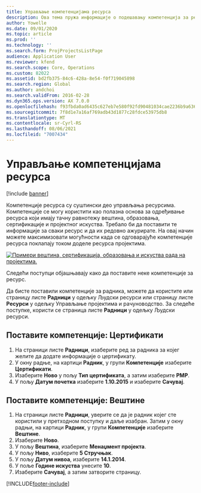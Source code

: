 ```yaml
---
title: Управљање компетенцијама ресурса
description: Ова тема пружа информације о подешавању компетенција за ресурсе пројекта.
author: Yowelle
ms.date: 09/01/2020
ms.topic: article
ms.prod: ''
ms.technology: ''
ms.search.form: ProjProjectsListPage
audience: Application User
ms.reviewer: kfend
ms.search.scope: Core, Operations
ms.custom: 82022
ms.assetid: bd2fb375-84c6-428a-8e54-f0f719045898
ms.search.region: Global
ms.author: andchoi
ms.search.validFrom: 2016-02-28
ms.dyn365.ops.version: AX 7.0.0
ms.openlocfilehash: f93fbda0ad6435c627eb7e580f92fd90481034cae2236b9a636195883470ca5c
ms.sourcegitcommit: 7f8d1e7a16af769adb43d1877c28fdce53975db8
ms.translationtype: MT
ms.contentlocale: sr-Cyrl-RS
ms.lasthandoff: 08/06/2021
ms.locfileid: "7007434"
---
```

# <a name="manage-resource-competencies"></a>Управљање компетенцијама ресурса

[!include [banner](../includes/banner.md)]

Компетенције ресурса су суштински део управљања ресурсима. Компетенције се могу користити као полазна основа за одређивање ресурса који имају тачну равнотежу вештина, образовања, сертификације и пројектног искуства. Требало би да поставити те информације за сваки ресурс и да их редовно ажурирате. На овај начин можете максимизовати могућности када се одговарајуће компетенције ресурса поклапају током доделе ресурса пројектима.

[![Примери вештина, сертификација, образовања и искуства рада на пројектима.](./media/projectresourcing06-1024x383.jpg)](./media/projectresourcing06.jpg)

Следећи поступци објашњавају како да поставите неке компетенције за ресурс.

Да бисте поставили компетенције за радника, можете да користите или страницу листе **Радници** у одељку Људски ресурси или страницу листе **Ресурси** у одељку Управљање пројектима и рачуноводство. За следеће поступке, користи се страница листе **Радници** у одељку Људски ресурси.

## <a name="set-up-competencies-certificates"></a>Поставите компетенције: Цертификати

1. На страници листе **Радници**, изаберите ред за радника за којег желите да додате информације о цертификату.
2. У окну радње, на картици **Радник**, у групи **Компетенције** изаберите **Цертификати**.
3. Изаберите **Ново** у пољу **Тип цертификата**, а затим изаберите **PMP**.
4. У пољу **Датум почетка** изаберите **1.10.2015** и изаберите **Сачувај**.

## <a name="set-up-competencies-skills"></a>Поставите компетенције: Вештине

1. На страници листе **Радници**, уверите се да је радник којег сте користили у претходном поступку и даље изабран. Затим у окну радњи, на картици **Радник**, у групи **Компетенције** изаберите **Вештине**.
2. Изаберите **Ново**.
3. У пољу **Вештина**, изаберите **Менаџмент пројекта**.
4. У пољу **Ниво**, изаберите **5 Стручњак**.
5. У пољу **Датум нивоа**, изаберите **14.1.2014**.
6. У поље **Године искуства** унесите **10**.
7. Изаберите **Сачувај**, а затим затворите страницу.


[!INCLUDE[footer-include](../includes/footer-banner.md)]